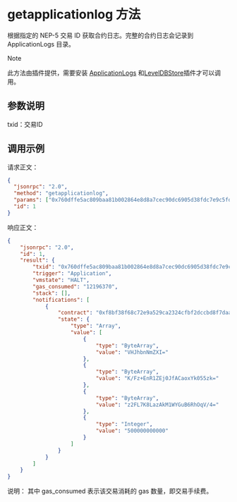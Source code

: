 # getapplicationlog 方法

根据指定的 NEP-5 交易 ID 获取合约日志。完整的合约日志会记录到 ApplicationLogs 目录。

> [!Note]
>
> 此方法由插件提供，需要安装 [ApplicationLogs](https://github.com/neo-project/neo-modules/releases) 和[LevelDBStore](https://github.com/neo-project/neo-modules/releases)插件才可以调用。

## 参数说明

txid：交易ID

## 调用示例

请求正文：

```json
{
  "jsonrpc": "2.0",
  "method": "getapplicationlog",
  "params": ["0x760dffe5ac809baa81b002864e8d8a7cec90dc6905d38fdc7e9c5fdc70d2cb64"],
  "id": 1
} 
```

响应正文：

```json
{
    "jsonrpc": "2.0",
    "id": 1,
    "result": {
        "txid": "0x760dffe5ac809baa81b002864e8d8a7cec90dc6905d38fdc7e9c5fdc70d2cb64",
        "trigger": "Application",
        "vmstate": "HALT",
        "gas_consumed": "12196370",
        "stack": [],
        "notifications": [
            {
                "contract": "0xf8bf38f68c72e9a529ca2324cfbf2dccbd8f7daa",
                "state": {
                    "type": "Array",
                    "value": [
                        {
                            "type": "ByteArray",
                            "value": "VHJhbnNmZXI="
                        },
                        {
                            "type": "ByteArray",
                            "value": "K/Fz+EnR1ZEj0JfACaoxYk055zk="
                        },
                        {
                            "type": "ByteArray",
                            "value": "z2FL7K8LazAkM1WYGuB6RhOqV/4="
                        },
                        {
                            "type": "Integer",
                            "value": "500000000000"
                        }
                    ]
                }
            }
        ]
    }
}
```

说明：
其中 gas_consumed 表示该交易消耗的 gas 数量，即交易手续费。

